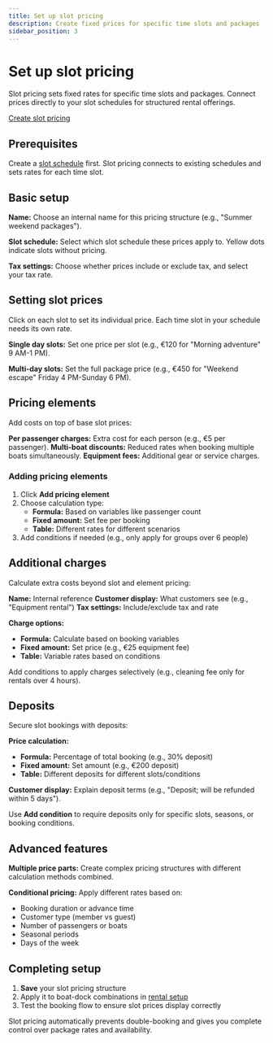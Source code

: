 ```yaml
---
title: Set up slot pricing
description: Create fixed prices for specific time slots and packages
sidebar_position: 3
---
```


# Set up slot pricing

Slot pricing sets fixed rates for specific time slots and packages. Connect prices directly to your slot schedules for structured rental offerings.

<div class="button-container">
  <a href="https://dashboard.letsbook.app/pricing/slots/add" class="button button--primary" target="_blank" rel="noopener noreferrer">Create slot pricing</a>
</div>

## Prerequisites

Create a [slot schedule](../schedules/slot-schedule) first. Slot pricing connects to existing schedules and sets rates for each time slot.

## Basic setup

**Name:** Choose an internal name for this pricing structure (e.g., "Summer weekend packages").

**Slot schedule:** Select which slot schedule these prices apply to. Yellow dots indicate slots without pricing.

**Tax settings:** Choose whether prices include or exclude tax, and select your tax rate.

## Setting slot prices

Click on each slot to set its individual price. Each time slot in your schedule needs its own rate.

**Single day slots:** Set one price per slot (e.g., €120 for "Morning adventure" 9 AM-1 PM).

**Multi-day slots:** Set the full package price (e.g., €450 for "Weekend escape" Friday 4 PM-Sunday 6 PM).

## Pricing elements

Add costs on top of base slot prices:

**Per passenger charges:** Extra cost for each person (e.g., €5 per passenger).
**Multi-boat discounts:** Reduced rates when booking multiple boats simultaneously.
**Equipment fees:** Additional gear or service charges.

### Adding pricing elements

1. Click **Add pricing element** 
2. Choose calculation type:
   - **Formula:** Based on variables like passenger count
   - **Fixed amount:** Set fee per booking  
   - **Table:** Different rates for different scenarios
3. Add conditions if needed (e.g., only apply for groups over 6 people)

## Additional charges

Calculate extra costs beyond slot and element pricing:

**Name:** Internal reference
**Customer display:** What customers see (e.g., "Equipment rental")
**Tax settings:** Include/exclude tax and rate

**Charge options:**
- **Formula:** Calculate based on booking variables
- **Fixed amount:** Set price (e.g., €25 equipment fee)  
- **Table:** Variable rates based on conditions

Add conditions to apply charges selectively (e.g., cleaning fee only for rentals over 4 hours).

## Deposits

Secure slot bookings with deposits:

**Price calculation:**
- **Formula:** Percentage of total booking (e.g., 30% deposit)
- **Fixed amount:** Set amount (e.g., €200 deposit)
- **Table:** Different deposits for different slots/conditions

**Customer display:** Explain deposit terms (e.g., "Deposit; will be refunded within 5 days").

Use **Add condition** to require deposits only for specific slots, seasons, or booking conditions.

## Advanced features

**Multiple price parts:** Create complex pricing structures with different calculation methods combined.

**Conditional pricing:** Apply different rates based on:
- Booking duration or advance time
- Customer type (member vs guest)  
- Number of passengers or boats
- Seasonal periods
- Days of the week

## Completing setup

1. **Save** your slot pricing structure
2. Apply it to boat-dock combinations in [rental setup](https://dashboard.letsbook.app/rental-setup)
3. Test the booking flow to ensure slot prices display correctly

Slot pricing automatically prevents double-booking and gives you complete control over package rates and availability.
